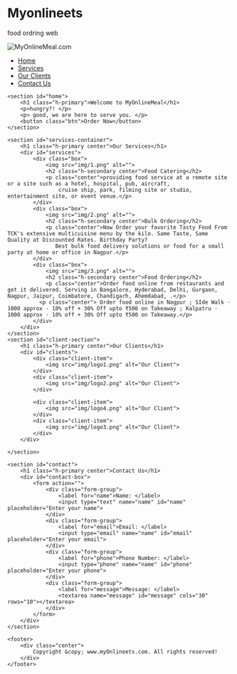 # Myonlineets
food ordring web
<!DOCTYPE html>
<html lang="en">

<head>
    <meta charset="UTF-8">
    <meta name="viewport" content="width=device-width, initial-scale=1.0">
    <meta http-equiv="X-UA-Compatible" content="ie=edge">
    <title>Best Online Food Delivery Service in India | MyOnlineMeal.com</title>
    <link rel="stylesheet" href="css/style.css">
    <link rel="stylesheet" media="screen and (max-width: 1170px)" href="css/phone.css">
    <link href="https://fonts.googleapis.com/css?family=Baloo+Bhai|Bree+Serif&display=swap" rel="stylesheet">
</head>

<body>
    <nav id="navbar">
        <div id="logo">
            <img src="logo.png" alt="MyOnlineMeal.com">
        </div>
        <ul>
            <li class="item"><a href="#home">Home</a></li>
            <li class="item"><a href="#services-container">Services</a></li>
            <li class="item"><a href="#client-section">Our Clients</a></li>
            <li class="item"><a href="#contact">Contact Us</a></li>
        </ul>
    </nav>

    <section id="home">
        <h1 class="h-primary">Welcome to MyOnlineMeal</h1>
        <p>hungry?! </p>
        <p> good, we are here to serve you. </p> 
        <button class="btn">Order Now</button>
    </section>

    <section id="services-container">
        <h1 class="h-primary center">Our Services</h1>
        <div id="services">
            <div class="box">
                <img src="img/1.png" alt="">
                <h2 class="h-secondary center">Food Catering</h2>
                <p class="center">providing food service at a remote site or a site such as a hotel, hospital, pub, aircraft,
                    cruise ship, park, filming site or studio, entertainment site, or event venue.</p>
            </div>
            <div class="box">
                <img src="img/2.png" alt="">
                <h2 class="h-secondary center">Bulk Ordering</h2>
                <p class="center">Now Order your favorite Tasty Food From TCK's extensive multicuisine menu by the kilo. Same Taste, Same Quality at Discounted Rates. Birthday Party?
                   Best bulk food delivery solutions or food for a small party at home or office in Nagpur.</p>
            </div>
            <div class="box">
                <img src="img/3.png" alt="">
                <h2 class="h-secondary center">Food Ordering</h2>
                <p class="center">Order food online from restaurants and get it delivered. Serving in Bangalore, Hyderabad, Delhi, Gurgaon, Nagpur, Jaipur, Coimbatore, Chandigarh, Ahemdabad, .</p>
              <p class="center"> Order food online in Nagpur ; SIde Walk · 1000 approx · 10% off + 30% Off upto ₹500 on Takeaway ; Kalpatru · 1000 approx · 10% off + 30% Off upto ₹500 on Takeaway.</p>
            </div>
        </div>
    </section>
    <section id="client-section">
        <h1 class="h-primary center">Our Clients</h1>
        <div id="clients">
            <div class="client-item">
                <img src="img/logo1.png" alt="Our Client">
            </div>
            <div class="client-item">
                <img src="img/logo2.png" alt="Our Client">
            </div>
          
            <div class="client-item">
                <img src="img/logo4.png" alt="Our Client">
            </div>
            <div class="client-item">
                <img src="img/logo3.png" alt="Our Client">
            </div>
        </div>

    </section>

    <section id="contact">
        <h1 class="h-primary center">Contact Us</h1>
        <div id="contact-box">
            <form action="">
                <div class="form-group">
                    <label for="name">Name: </label>
                    <input type="text" name="name" id="name" placeholder="Enter your name">
                </div>
                <div class="form-group">
                    <label for="email">Email: </label>
                    <input type="email" name="name" id="email" placeholder="Enter your email">
                </div>
                <div class="form-group">
                    <label for="phone">Phone Number: </label>
                    <input type="phone" name="name" id="phone" placeholder="Enter your phone">
                </div>
                <div class="form-group">
                    <label for="message">Message: </label>
                    <textarea name="message" id="message" cols="30" rows="10"></textarea>
                </div>
            </form>
        </div>
    </section>

    <footer>
        <div class="center">
            Copyright &copy; www.myOnlineets.com. All rights reserved!
        </div>
    </footer>
</body>

</html>
